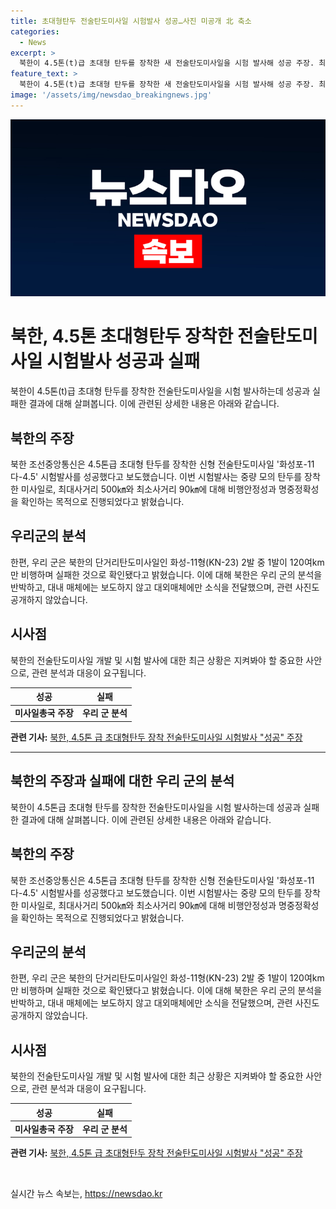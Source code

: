 ```yaml
---
title: 초대형탄두 전술탄도미사일 시험발사 성공…사진 미공개 北 축소
categories:
  - News
excerpt: >
  북한이 4.5톤(t)급 초대형 탄두를 장착한 새 전술탄도미사일을 시험 발사해 성공 주장. 최대사거리 500㎞와 최소사거리 90㎞에 대해 비행안정성과 명중정확성을 확증하는데 목적으로 진행. 탄두 중량을 늘려 파괴력을 키웠으며, 미사일총국은 7월 중에 250㎞ 중등사거리 비행특성과 명중 정확성, 초대형 탄두 폭발위력 확증을 위한 시험발사를 진행한다고 밝혔다. 북한은 이를 대외매체에 보도하고 대내 매체에는 보고하지 않았으며, 관련 사진도 공개하지 않았다.
feature_text: >
  북한이 4.5톤(t)급 초대형 탄두를 장착한 새 전술탄도미사일을 시험 발사해 성공 주장. 최대사거리 500㎞와 최소사거리 90㎞에 대해 비행안정성과 명중정확성을 확증하는데 목적으로 진행. 탄두 중량을 늘려 파괴력을 키웠으며, 미사일총국은 7월 중에 250㎞ 중등사거리 비행특성과 명중 정확성, 초대형 탄두 폭발위력 확증을 위한 시험발사를 진행한다고 밝혔다. 북한은 이를 대외매체에 보도하고 대내 매체에는 보고하지 않았으며, 관련 사진도 공개하지 않았다.
image: '/assets/img/newsdao_breakingnews.jpg'
---
```


<p><img src="/assets/img/newsdao_breakingnews.jpg" alt="flaretime 속보" /></p>

<h1 data-ke-size="size26"><b>북한, 4.5톤 초대형탄두 장착한 전술탄도미사일 시험발사 성공과 실패</b></h1>

<p data-ke-size="size16">북한이 4.5톤(t)급 초대형 탄두를 장착한 전술탄도미사일을 시험 발사하는데 성공과 실패한 결과에 대해 살펴봅니다. 이에 관련된 상세한 내용은 아래와 같습니다.</p>

<h2 data-ke-size="size26">북한의 주장</h2>

<p data-ke-size="size16">북한 조선중앙통신은 4.5톤급 초대형 탄두를 장착한 신형 전술탄도미사일 '화성포-11다-4.5' 시험발사를 성공했다고 보도했습니다. 이번 시험발사는 중량 모의 탄두를 장착한 미사일로, 최대사거리 500㎞와 최소사거리 90㎞에 대해 비행안정성과 명중정확성을 확인하는 목적으로 진행되었다고 밝혔습니다. </p>

<h2 data-ke-size="size26">우리군의 분석</h2>

<p data-ke-size="size16">한편, 우리 군은 북한의 단거리탄도미사일인 화성-11형(KN-23) 2발 중 1발이 120여km만 비행하며 실패한 것으로 확인됐다고 밝혔습니다. 이에 대해 북한은 우리 군의 분석을 반박하고, 대내 매체에는 보도하지 않고 대외매체에만 소식을 전달했으며, 관련 사진도 공개하지 않았습니다.</p>

<h2 data-ke-size="size26">시사점</h2>

<p data-ke-size="size16">북한의 전술탄도미사일 개발 및 시험 발사에 대한 최근 상황은 지켜봐야 할 중요한 사안으로, 관련 분석과 대응이 요구됩니다.</p>

<table>
    <thead>
        <tr>
            <th style="text-align: center; height: 17px;"><b>성공</b></th>
            <th style="text-align: center; height: 17px;"><b>실패</b></th>
        </tr>
    </thead>
    <tbody>
        <tr>
            <td style="text-align: center; height: 17px;"><b>미사일총국 주장</b></td>
            <td style="text-align: center; height: 17px;"><b>우리 군 분석</b></td>
        </tr>
    </tbody>
</table>

<p data-ke-size="size16"><b>관련 기사:</b> <a href="https://www.news1.kr/articles/?4415532">북한, 4.5톤 급 초대형탄두 장착 전술탄도미사일 시험발사 "성공" 주장</a></p>

<hr>

<h2 data-ke-size="size26">북한의 주장과 실패에 대한 우리 군의 분석</h2>

<p data-ke-size="size16">북한이 4.5톤급 초대형 탄두를 장착한 전술탄도미사일을 시험 발사하는데 성공과 실패한 결과에 대해 살펴봅니다. 이에 관련된 상세한 내용은 아래와 같습니다.</p>

<h2 data-ke-size="size26">북한의 주장</h2>

<p data-ke-size="size16">북한 조선중앙통신은 4.5톤급 초대형 탄두를 장착한 신형 전술탄도미사일 '화성포-11다-4.5' 시험발사를 성공했다고 보도했습니다. 이번 시험발사는 중량 모의 탄두를 장착한 미사일로, 최대사거리 500㎞와 최소사거리 90㎞에 대해 비행안정성과 명중정확성을 확인하는 목적으로 진행되었다고 밝혔습니다. </p>

<h2 data-ke-size="size26">우리군의 분석</h2>

<p data-ke-size="size16">한편, 우리 군은 북한의 단거리탄도미사일인 화성-11형(KN-23) 2발 중 1발이 120여km만 비행하며 실패한 것으로 확인됐다고 밝혔습니다. 이에 대해 북한은 우리 군의 분석을 반박하고, 대내 매체에는 보도하지 않고 대외매체에만 소식을 전달했으며, 관련 사진도 공개하지 않았습니다.</p>

<h2 data-ke-size="size26">시사점</h2>

<p data-ke-size="size16">북한의 전술탄도미사일 개발 및 시험 발사에 대한 최근 상황은 지켜봐야 할 중요한 사안으로, 관련 분석과 대응이 요구됩니다.</p>

<table>
    <thead>
        <tr>
            <th style="text-align: center; height: 17px;"><b>성공</b></th>
            <th style="text-align: center; height: 17px;"><b>실패</b></th>
        </tr>
    </thead>
    <tbody>
        <tr>
            <td style="text-align: center; height: 17px;"><b>미사일총국 주장</b></td>
            <td style="text-align: center; height: 17px;"><b>우리 군 분석</b></td>
        </tr>
    </tbody>
</table>

<p data-ke-size="size16"><b>관련 기사:</b> <a href="https://www.news1.kr/articles/?4415532">북한, 4.5톤 급 초대형탄두 장착 전술탄도미사일 시험발사 "성공" 주장</a></p>

<p data-ke-size="size16">&nbsp;</p>
실시간 뉴스 속보는, <a href="https://newsdao.kr" rel="dofollow">https://newsdao.kr</a>


